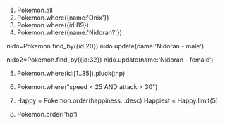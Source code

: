 1. Pokemon.all
2. Pokemon.where({name:'Onix'})
3. Pokemon.where({id:89})
4. Pokemon.where({name:'Nidoran?'})

nido=Pokemon.find_by({id:20})
nido.update(name:'Nidoran - male')

nido2=Pokemon.find_by({id:32})
nido.update(name:'Nidoran - female')

5. Pokemon.where(id:[1..35]).pluck(:hp)
6. Pokemon.where("speed < 25 AND attack > 30")
7. Happy = Pokemon.order(happiness: :desc)
Happiest = Happy.limit(5)

8. Pokemon.order('hp')
